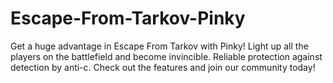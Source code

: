 # Escape-From-Tarkov-Pinky
Get a huge advantage in Escape From Tarkov with Pinky! Light up all the players on the battlefield and become invincible. Reliable protection against detection by anti-c. Check out the features and join our community today!

